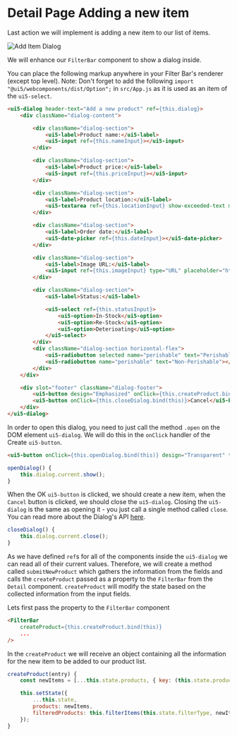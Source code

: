 # Detail Page Adding a new item

Last action we will implement is adding a new item to our list of items.

![Add Item Dialog](./images/add-dialog.png?raw=true "Add Item Dialog")


We will enhance our `FilterBar` component to show a dialog inside.

You can place the following markup anywhere in your Filter Bar's renderer (except top level).
Note: Don't forget to add the following `import "@ui5/webcomponents/dist/Option";` in `src/App.js` as it is used as an item of the `ui5-select`.

```html
<ui5-dialog header-text="Add a new product" ref={this.dialog}>
	<div className="dialog-content">

		<div className="dialog-section">
			<ui5-label>Product name:</ui5-label>
			<ui5-input ref={this.nameInput}></ui5-input>
		</div>

		<div className="dialog-section">
			<ui5-label>Product price:</ui5-label>
			<ui5-input ref={this.priceInput}></ui5-input>
		</div>

		<div className="dialog-section">
			<ui5-label>Product location:</ui5-label>
			<ui5-textarea ref={this.locationInput} show-exceeded-text max-length="100"></ui5-textarea>
		</div>

		<div className="dialog-section">
			<ui5-label>Order date:</ui5-label>
			<ui5-date-picker ref={this.dateInput}></ui5-date-picker>
		</div>

		<div className="dialog-section">
			<ui5-label>Image URL:</ui5-label>
			<ui5-input ref={this.imageInput} type="URL" placeholder="https://..."></ui5-input>
		</div>

		<div className="dialog-section">
			<ui5-label>Status:</ui5-label>

			<ui5-select ref={this.statusInput}>
				<ui5-option>In-Stock</ui5-option>
				<ui5-option>Re-Stock</ui5-option>
				<ui5-option>Deterioating</ui5-option>
			</ui5-select>
		</div>
		<div className="dialog-section horizontal-flex">
			<ui5-radiobutton selected name="perishable" text="Perishable" ref={this.rbPerishable}></ui5-radiobutton>
			<ui5-radiobutton name="perishable" text="Non-Perishable"></ui5-radiobutton>
		</div>
	</div>

	<div slot="footer" className="dialog-footer">
		<ui5-button design="Emphasized" onClick={this.createProduct.bind(this)}>OK</ui5-button>
		<ui5-button onClick={this.closeDialog.bind(this)}>Cancel</ui5-button>
	</div>
</ui5-dialog>
```

In order to open this dialog, you need to just call the method `.open` on the DOM element `ui5-dialog`. We will do this in the `onClick` handler of the Create `ui5-button`.

```html
<ui5-button onClick={this.openDialog.bind(this)} design="Transparent" title="Create Product">Create</ui5-button>
```
```js
openDialog() {
	this.dialog.current.show();
}
```

When the OK `ui5-button` is clicked, we should create a new item, when the `Cancel` button is clicked, we should close the `ui5-dialog`. Closing the `ui5-dialog` is the same as opening it - you just call a single method called `close`. You can read more about the Dialog's API [here](https://sap.github.io/ui5-webcomponents/playground/components/Dialog/).

```js
closeDialog() {
	this.dialog.current.close();
}
```

As we have defined `ref`s for all of the components inside the `ui5-dialog` we can read all of their current values. Therefore, we will create a method called `submitNewProduct` which gathers the information from the fields and calls the `createProduct` passed as a property to the `FilterBar` from the `Detail` component. `createProduct` will modify the state based on the collected information from the input fields.

Lets first pass the property to the `FilterBar` component

```html
<FilterBar
	createProduct={this.createProduct.bind(this)}
	...
/>
```

In the `createProduct` we will receive an object containing all the information for the new item to be added to our product list.

```js
createProduct(entry) {
	const newItems = [...this.state.products, { key: (this.state.products.length + 1), ...entry }];

	this.setState({
		...this.state,
		products: newItems,
		filteredProducts: this.filterItems(this.state.filterType, newItems),
	});
}
```

